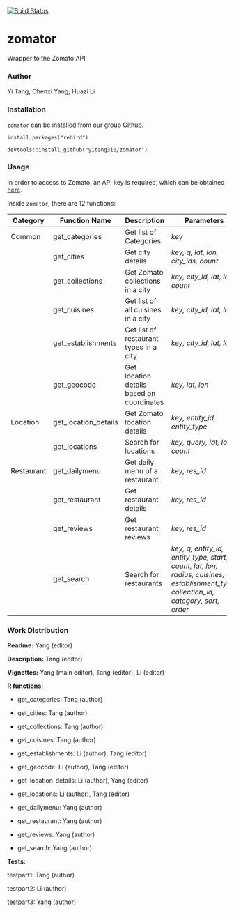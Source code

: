 [![Build Status](https://travis-ci.org/yitang310/zomator.svg?branch=master)](https://travis-ci.org/yitang310/zomator)

# zomator
Wrapper to the Zomato API

### Author
Yi Tang, Chenxi Yang, Huazi Li

### Installation
`zomator` can be installed from our group [Github](https://github.com/yitang310/zomator). 

```
install.packages("rebird")

devtools::install_github("yitang310/zomator")
```

### Usage
In order to access to Zomato, an API key is required, which can be obtained [here](https://developers.zomato.com/api).

Inside `zomator`, there are 12 functions:

| Category |  Function Name  | Description  | Parameters | Example |
|  ----  | ----  | ---- | ---- | ---- |
| Common | get_categories | Get list of Categories | *key* | get_categories('key') |
| | get_cities  | Get city details | *key, q, lat, lon, city_ids, count* | get_cities('key', q='van') |
| | get_collections | Get Zomato collections in a city | *key, city_id, lat, lon, count* | get_collections('key', city_id=256) |
| | get_cuisines | Get list of all cuisines in a city | *key, city_id, lat, lon* | get_cuisines('key', city_id=256)
| | get_establishments | Get list of restaurant types in a city | *key, city_id, lat, lon* | get_establishments(key, city_id = 280) |
| | get_geocode | Get location details based on coordinates | *key, lat, lon* | get_geocode(key, 1.2, 2.3) |
| Location | get_location_details | Get Zomato location details | *key, entity_id, entity_type* | get_location_details(key, 1, "city") |
| | get_locations | Search for locations | *key, query, lat, lon, count* | get_locations(key, "van") |
| Restaurant | get_dailymenu | Get daily menu of a restaurant |  *key, res_id* | get_restaurant('key', res_id="16774318") |
| | get_restaurant | Get restaurant details | *key, res_id* | get_restaurant('key', res_id="16774318") |
| | get_reviews | Get restaurant reviews | *key, res_id* | get_reviews('key', res_id="16774318") |
| | get_search | Search for restaurants | *key, q, entity_id, entity_type, start, count, lat, lon, radius, cuisines, establishment_type, collection_id, category, sort, order* | get_search('key', q="van") |

### Work Distribution

**Readme:** Yang (editor)

**Description:** Tang (editor)

**Vignettes:** Yang (main editor), Tang (editor), Li (editor)



**R functions:**

- get_categories: Tang (author)

- get_cities: Tang (author)

- get_collections: Tang (author)

- get_cuisines: Tang (author)

- get_establishments: Li (author), Tang (editor)

- get_geocode: Li (author), Tang (editor)

- get_location_details: Li (author), Yang (editor)

- get_locations: Li (author), Tang (editor)

- get_dailymenu: Yang (author) 

- get_restaurant: Yang (author)

- get_reviews: Yang (author)

- get_search: Yang (author)


**Tests:**

testpart1: Tang (author)

testpart2: Li (author)

testpart3: Yang (author)
